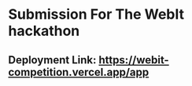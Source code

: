 # Submission For The WebIt hackathon

## Deployment Link:  https://webit-competition.vercel.app/app
